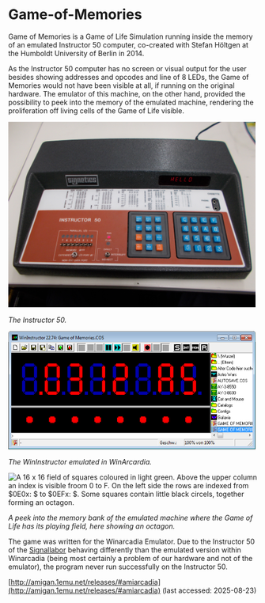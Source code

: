 # Game-of-Memories

Game of Memories is a Game of Life Simulation running inside the memory of an emulated Instructor 50 computer, co-created with Stefan Höltgen at the Humboldt University of Berlin in 2014.

As the Instructor 50 computer has no screen or visual output for the user besides showing addresses and opcodes and line of 8 LEDs, the Game of Memories would not have been visible at all, if running on the original hardware. The emulator of this machine, on the other hand, provided the possibility to peek into the memory of the emulated machine, rendering the proliferation off living cells of the Game of Life visible.

<img src = "/Pictures/Instructor 50 von Signetics.JPG?raw=true" width = "500" title = "The Instructor 50." alt = "A retro-computer consisting of a black case, two key pads with blue and red keys, a line of 8 DIP-switches and 8 LEDs, and a 7 segment LED-screen in red showcasing “HELLO”."/>

_The Instructor 50._

<img src = "/Pictures/Emulator.jpg?raw=true" width = "500" title = "The WinInstructor emulated in WinArcardia." alt = "A window in Windows emulating the Instructor 50, showing in huge red letters the opcodes 03 12 A5 in an 7 segment LED-screen in red, 8 red LED below, and a huge amount of smaller buttons and folders surrounding that."/>

_The WinInstructor emulated in WinArcardia._

<img src = "/Pictures/GRAFIK_GoM_Speicherfläche mit Okatgon_2.JPG?raw=true" width = "500" title = "A peek into the memory bank of the emulated machine where the Game of Life has its playing field, here showing an octagon." alt = "A 16 x 16 field of squares coloured in light green. Above the upper column an index is visible froom 0 to F. On the left side the rows are indexed from $0E0x: $ to $0EFx: $. Some squares contain little black circels, together forming an octagon."/>

_A peek into the memory bank of the emulated machine where the Game of Life has its playing field, here showing an octagon._


The game was written for the Winarcadia Emulator. Due to the Instructor 50 of the [Signallabor](https://www.musikundmedien.hu-berlin.de/de/medienwissenschaft/medientheorien/signallabor) behaving differently than the emulated version within Winarcadia (being most certainly a problem of our hardware and not of the emulator), the program never run successfully on the Instructor 50.



[http://amigan.1emu.net/releases/#amiarcadia](http://amigan.1emu.net/releases/#amiarcadia) (last accessed: 2025-08-23)
